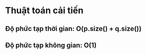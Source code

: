 # Thuật toán cải tiến
## Độ phức tạp thời gian: O(p.size() + q.size())
## Độ phức tạp không gian: O(1)
